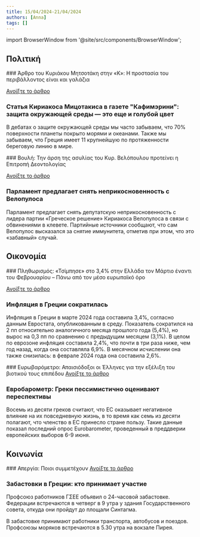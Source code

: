 ```yaml
---
title: 15/04/2024-21/04/2024
authors: [Anna]
tags: []
---
```


import BrowserWindow from '@site/src/components/BrowserWindow';

## Πολιτική

<BrowserWindow url="kathimerini.gr">
### Άρθρο του Κυριάκου Μητσοτάκη στην «Κ»: Η προστασία του περιβάλλοντος είναι και γαλάζια

<a className="button button--primary button" href="https://www.kathimerini.gr/politics/562979818/arthro-toy-kyriakoy-mitsotaki-stin-k-i-prostasia-toy-perivallontos-einai-kai-galazia/"> Ανοίξτε το άρθρο </a>
</BrowserWindow>

<h3> Статья Кириакоса Мицотакиса в газете "Кафимэрини": защита окружающей среды — это еще и голубой цвет </h3>

В дебатах о защите окружающей среды мы часто забываем, что 70% поверхности планеты покрыто морями и океанами. Также мы забываем, что Греция имеет 11 крупнейшую по протяженности береговую линию в мире.
<!--truncate-->

<BrowserWindow url="kathimerini.gr">
### Βουλή: Την άρση της ασυλίας του Κυρ. Βελόπουλου προτείνει η Επιτροπή Δεοντολογίας

<a className="button button--primary button" href="https://www.kathimerini.gr/politics/562984774/voyli-tin-arsi-tis-asylias-toy-kyr-velopoyloy-proteinei-i-epitropi-deontologias/"> Ανοίξτε το άρθρο </a>
</BrowserWindow>

<h3> Парламент предлагает снять неприкосновенность с Велопулоса </h3>

Парламент предлагает снять депутатскую неприкосновенность с лидера партии «Греческое решение» Кириакоса Велопулоса в связи с обвинениями в клевете. Партийные источники сообщают, что сам Велопулос высказался за снятие иммунитета, отметив при этом, что это «забавный» случай.

## Οικονομία

<BrowserWindow url="ot.gr">
### Πληθωρισμός: «Τσίμπησε» στο 3,4% στην Ελλάδα τον Μάρτιο έναντι του Φεβρουαρίου – Πάνω από τον μέσο ευρωπαϊκό όρο

<a className="button button--primary button" href="https://www.ot.gr/2024/04/17/oikonomia/eurostat-sto-34-o-plithorismos-stin-ellada-ton-martio-ayksimenos-se-sxesi-me-ton-fevrouario/"> Ανοίξτε το άρθρο </a>
</BrowserWindow>

<h3> Инфляция в Греции сократилась </h3>

Инфляция в Греции в марте 2024 года составила 3,4%, согласно данным Евростата, опубликованным в среду. Показатель сократился на 2 пп относительно аналогичного месяца прошлого года (5,4%), но вырос на 0,3 пп по сравнению с предыдущим месяцем (3,1%).
В целом по еврозоне инфляция составила 2,4%, что почти в три раза ниже, чем год назад, когда она составляла 6,9%. В месячном исчислении она также снизилась: в феврале 2024 года она составила 2,6%. 

<BrowserWindow url="ot.gr">
### Ευρωβαρόμετρο: Απαισιόδοξοι οι Έλληνες για την εξέλιξη του βιοτικού τους επιπέδου
<a className="button button--primary button" href="https://www.ot.gr/2024/04/17/oikonomia/eyrovarometro-apaisiodoksoi-oi-ellines-gia-tin-ekseliksi-tou-viotikou-tous-epipedou/"> Ανοίξτε το άρθρο </a>
</BrowserWindow>

<h3> Евробарометр: Греки пессимистично оценивают переспективы </h3>

Восемь из десяти греков считают, что ЕС оказывает негативное влияние на их повседневную жизнь, в то время как семь из десяти полагают, что членство в ЕС принесло стране пользу. Такие данные показал последний опрос Eurobarometer, проведенный в преддверии европейских выборов 6-9 июня.

## Κοινωνία

<BrowserWindow url="tovima.gr">
### Απεργία: Ποιοι συμμετέχουν
<a className="button button--primary button" href="https://www.tovima.gr/2024/04/15/society/apergia-poioi-symmetexoun-pou-tha-ginoun-poreies/"> Ανοίξτε το άρθρο </a>
</BrowserWindow>

<h3> Забастовки в Греции: кто принимает участие </h3>

Профсоюз работников ΓΣΕΕ объявил о 24-часовой забастовке. Федерации встречаются в четверг в 9 утра у здания Государственного совета, откуда они пройдут до площали Синтагма.

В забастовке принимают работники транспорта, автобусов и поездов. Профсоюзы моряков встречаются в 5.30 утра на вокзале Пирея.